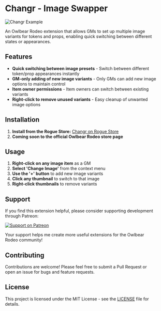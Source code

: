 # Changr - Image Swapper

![Changr Example](https://changr.onrender.com/screenshots/example.png)

An Owlbear Rodeo extension that allows GMs to set up multiple image variants for tokens and props, enabling quick switching between different states or appearances.

## Features

- **Quick switching between image presets** - Switch between different token/prop appearances instantly
- **GM-only adding of new image variants** - Only GMs can add new image options to maintain control
- **Item owner permissions** - Item owners can switch between existing variants
- **Right-click to remove unused variants** - Easy cleanup of unwanted image options

## Installation

1. **Install from the Rogue Store:** [Changr on Rogue Store](https://owlbear.rogue.pub/extension/https://changr.onrender.com/manifest.json)
2. **Coming soon to the official Owlbear Rodeo store page**

## Usage

1. **Right-click on any image item** as a GM
2. **Select 'Change Image'** from the context menu
3. **Use the '+' button** to add new image variants
4. **Click any thumbnail** to switch to that image
5. **Right-click thumbnails** to remove variants

## Support

If you find this extension helpful, please consider supporting development through Patreon:

[![Support on Patreon](https://img.shields.io/badge/Support-Patreon-ff424d?style=for-the-badge&logo=patreon)](https://www.patreon.com/MissingLinkDev)

Your support helps me create more useful extensions for the Owlbear Rodeo community!

## Contributing

Contributions are welcome! Please feel free to submit a Pull Request or open an issue for bugs and feature requests.

## License

This project is licensed under the MIT License - see the [LICENSE](LICENSE) file for details.